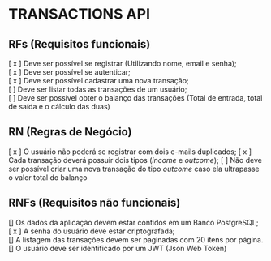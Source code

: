 #  TRANSACTIONS API

## RFs (Requisitos funcionais)
[ x ] Deve ser possível se registrar (Utilizando nome, email e senha); <br />
[ x ] Deve ser possível se autenticar; <br />
[ x ] Deve ser possível cadastrar uma nova transação; <br />
[  ] Deve ser listar todas as transações de um usuário; <br />
[  ] Deve ser possível obter o balanço das transações (Total de entrada, total de saída e o cálculo das duas)

## RN (Regras de Negócio)
[ x ] O usuário não poderá se registrar com dois e-mails duplicados;
[ x ] Cada transação deverá possuir dois tipos (<i>income</i> e <i>outcome</i>);
[  ] Não deve ser possível criar uma nova transação do tipo <i>outcome</i> caso ela ultrapasse o valor total do balanço

## RNFs (Requisitos não funcionais)
[] Os dados da aplicação devem estar contidos em um Banco PostgreSQL; <br />
[ x ] A senha do usuário deve estar criptografada; <br />
[] A listagem das transações devem ser paginadas com 20 itens por página. <br />
[] O usuário deve ser identificado por um JWT (Json Web Token)